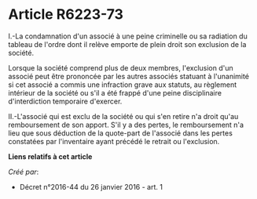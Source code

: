 # Article R6223-73

I.-La condamnation d'un associé à une peine criminelle ou sa radiation du tableau de l'ordre dont il relève emporte de plein
droit son exclusion de la société. 

Lorsque la société comprend plus de deux membres, l'exclusion d'un associé peut être prononcée par les autres associés
statuant à l'unanimité si cet associé a commis une infraction grave aux statuts, au règlement intérieur de la société ou s'il
a été frappé d'une peine disciplinaire d'interdiction temporaire d'exercer. 

II.-L'associé qui est exclu de la société ou qui s'en retire n'a droit qu'au remboursement de son apport. S'il y a des
pertes, le remboursement n'a lieu que sous déduction de la quote-part de l'associé dans les pertes constatées par
l'inventaire ayant précédé le retrait ou l'exclusion.

**Liens relatifs à cet article**

_Créé par_:

  - Décret n°2016-44 du 26 janvier 2016 - art. 1

